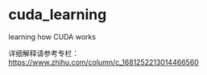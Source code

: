 # cuda_learning
learning how CUDA works

详细解释请参考专栏： https://www.zhihu.com/column/c_1681252213014466560
